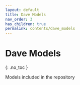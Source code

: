 ```yaml
---
layout: default
title: Dave Models
nav_order: 3
has_children: true
permalink: contents/dave_models
---
```


# Dave Models
{: .no_toc }

Models included in the repository

